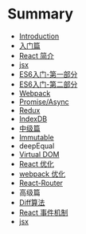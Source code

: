 # Summary

* [Introduction](README.md)
* [入门篇](chapter1.md)
* [React 简介](react-jian-jie.md)
* [jsx](jsx.md)
* [ES6入门-第一部分](es6.md)
* [ES6入门-第二部分](es6ru-95e8-di-er-bu-fen.md)
* [Webpack](webpack.md)
* [Promise/Async](promiseasync.md)
* [Redux](redux.md)
* [IndexDB](indexdb.md)
* [中级篇](zhong-ji-pian.md)
* [Immutable](immutable.md)
* deepEqual
* [Virtual DOM](virtual-dom.md)
* [React 优化](react-you-hua.md)
* [webpack 优化](webpack-you-hua.md)
* [React-Router](react-router.md)
* 高级篇
* [Diff算法](diffsuan-fa.md)
* [React 事件机制](immutable-yuan-li.md)
* [jsx](jsx.md)

